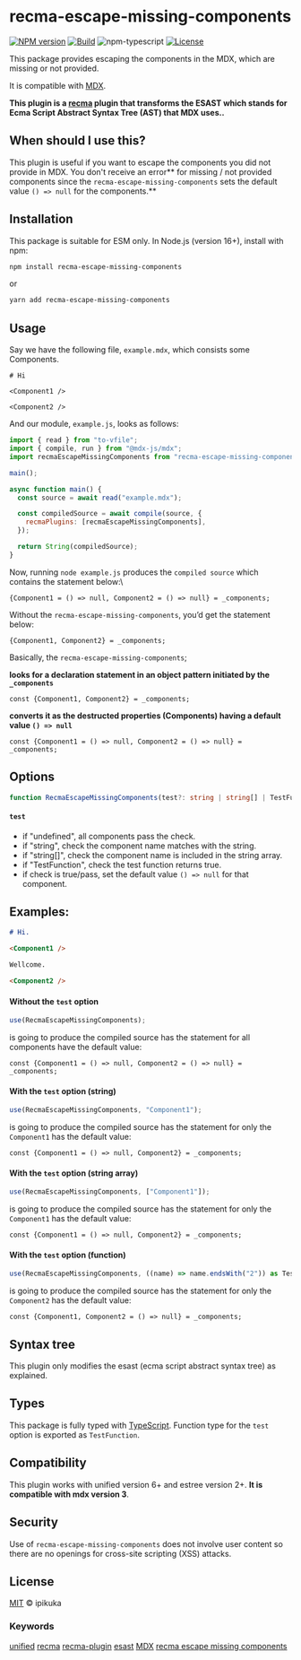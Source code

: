 # recma-escape-missing-components

[![NPM version][npm-image]][npm-url]
[![Build][github-build]][github-build-url]
![npm-typescript]
[![License][github-license]][github-license-url]

This package provides escaping the components in the MDX, which are missing or not provided.

It is compatible with [MDX][MDX].

**This plugin is a [recma][recma] plugin that transforms the ESAST which stands for Ecma Script Abstract Syntax Tree (AST) that MDX uses..**

## When should I use this?

This plugin is useful if you want to escape the components you did not provide in MDX. You don't receive an error** for missing / not provided components since the `recma-escape-missing-components` sets the default value `() => null` for the components.**

## Installation

This package is suitable for ESM only. In Node.js (version 16+), install with npm:

```bash
npm install recma-escape-missing-components
```

or

```bash
yarn add recma-escape-missing-components
```

## Usage

Say we have the following file, `example.mdx`, which consists some Components.

```mdx
# Hi

<Component1 />

<Component2 />
```

And our module, `example.js`, looks as follows:

```javascript
import { read } from "to-vfile";
import { compile, run } from "@mdx-js/mdx";
import recmaEscapeMissingComponents from "recma-escape-missing-components";

main();

async function main() {
  const source = await read("example.mdx");

  const compiledSource = await compile(source, {
    recmaPlugins: [recmaEscapeMissingComponents],
  });

  return String(compiledSource);
}
```

Now, running `node example.js` produces the `compiled source` which contains the statement below:\

```text
{Component1 = () => null, Component2 = () => null} = _components;
```

Without the `recma-escape-missing-components`, you’d get the statement below:

```text
{Component1, Component2} = _components;
```

Basically, the `recma-escape-missing-components`;

**looks for a declaration statement in an object pattern initiated by the `_components`**

`const {Component1, Component2} = _components;`

**converts it as the destructed properties (Components) having a default value `() => null`**

`const {Component1 = () => null, Component2 = () => null} = _components;`

## Options

```typescript
function RecmaEscapeMissingComponents(test?: string | string[] | TestFunction)
```

#### `test`
+ if "undefined", all components pass the check.
+ if "string", check the component name matches with the string.
+ if "string[]", check the component name is included in the string array.
+ if "TestFunction", check the test function returns true.
+ if check is true/pass, set the default value `() => null` for that component.

## Examples:

```markdown
# Hi.

<Component1 />

Wellcome.

<Component2 />
```

#### Without the `test` option

```javascript
use(RecmaEscapeMissingComponents);
```

is going to produce the compiled source has the statement for all components have the default value:

`const {Component1 = () => null, Component2 = () => null} = _components;`

#### With the `test` option (string)

```javascript
use(RecmaEscapeMissingComponents, "Component1");
```

is going to produce the compiled source has the statement for only the `Component1` has the default value:

`const {Component1 = () => null, Component2} = _components;`

#### With the `test` option (string array)

```javascript
use(RecmaEscapeMissingComponents, ["Component1"]);
```
is going to produce the compiled source has the statement for only the `Component1` has the default value:

`const {Component1 = () => null, Component2} = _components;`

#### With the `test` option (function)

```javascript
use(RecmaEscapeMissingComponents, ((name) => name.endsWith("2")) as TestFunction);
```
is going to produce the compiled source has the statement for only the `Component2` has the default value:

`const {Component1, Component2 = () => null} = _components;`

## Syntax tree

This plugin only modifies the esast (ecma script abstract syntax tree) as explained.

## Types

This package is fully typed with [TypeScript][typeScript]. Function type for the `test` option is exported as `TestFunction`.

## Compatibility

This plugin works with unified version 6+ and estree version 2+. **It is compatible with mdx version 3**.

## Security

Use of `recma-escape-missing-components` does not involve user content so there are no openings for cross-site scripting (XSS) attacks.

## License

[MIT][license] © ipikuka

### Keywords

[unified][unifiednpm] [recma][recmanpm] [recma-plugin][recmapluginnpm] [esast][esastnpm] [MDX][MDXnpm] [recma escape missing components][recmaEMCnpm]

[unified]: https://github.com/unifiedjs/unified
[unifiednpm]: https://www.npmjs.com/search?q=keywords:unified
[recma]: https://mdxjs.com/docs/extending-mdx/#list-of-plugins
[recmanpm]: https://www.npmjs.com/search?q=keywords:recma
[recmapluginnpm]: https://www.npmjs.com/search?q=keywords:recma%20plugin
[esast]: https://github.com/syntax-tree/esast
[esastnpm]: https://www.npmjs.com/search?q=keywords:esast
[MDX]: https://mdxjs.com/
[MDXnpm]: https://www.npmjs.com/search?q=keywords:mdx
[typescript]: https://www.typescriptlang.org/
[license]: https://github.com/ipikuka/recma-escape-missing-components/blob/main/LICENSE
[markdownnpm]: https://www.npmjs.com/search?q=keywords:markdown
[recmaEMCnpm]: https://www.npmjs.com/search?q=keywords:recma%20custom%20escape%20missing%20components
[npm-url]: https://www.npmjs.com/package/recma-escape-missing-components
[npm-image]: https://img.shields.io/npm/v/recma-escape-missing-components
[github-license]: https://img.shields.io/github/license/ipikuka/recma-escape-missing-components
[github-license-url]: https://github.com/ipikuka/recma-escape-missing-components/blob/master/LICENSE
[github-build]: https://github.com/ipikuka/recma-escape-missing-components/actions/workflows/publish.yml/badge.svg
[github-build-url]: https://github.com/ipikuka/recma-escape-missing-components/actions/workflows/publish.yml
[npm-typescript]: https://img.shields.io/npm/types/recma-escape-missing-components
